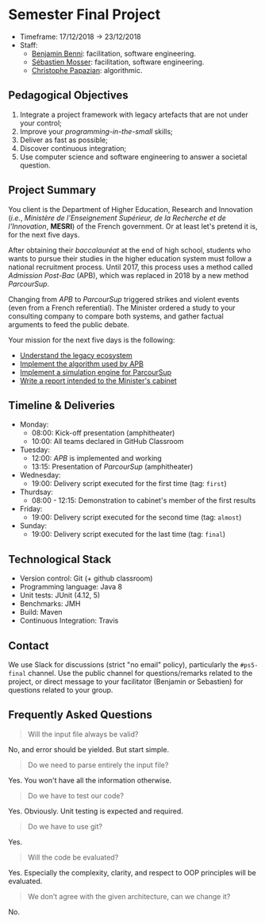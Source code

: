 # Semester Final Project

  * Timeframe: 17/12/2018 → 23/12/2018
  * Staff: 
  	* [Benjamin Benni](mailto:benni@i3s.unice.fr): facilitation, software engineering.
    * [Sébastien Mosser](mailto:mosser@i3s.unice.fr): facilitation, software engineering.
    * [Christophe Papazian](mailto:papazian@polytech.unice.fr): algorithmic.

## Pedagogical Objectives

  1. Integrate a project framework with legacy artefacts that are not under your control;
  2. Improve your _programming-in-the-small_ skills;
  3. Deliver as fast as possible; 
  4. Discover continuous integration; 
  5. Use computer science and software engineering to answer a societal question.

## Project Summary
  
You client is the Department of Higher Education, Research and Innovation (_i.e._, _Ministère de l'Enseignement Supérieur, de la Recherche et de l'Innovation_, **MESRI**) of the French government. Or at least let's pretend it is, for the next five days.

After obtaining their _baccalauréat_ at the end of high school, students who wants to pursue their studies in the higher education system must follow a national recruitment process. Until 2017, this process uses a method called _Admission Post-Bac_ (APB), which was replaced in 2018 by a new method _ParcourSup_.

Changing from _APB_ to _ParcourSup_ triggered strikes and violent events (even from a French referential). The Minister ordered a study to your consulting company to compare both systems, and gather factual arguments to feed the public debate.

Your mission for the next five days is the following:
  
  - [Understand the legacy ecosystem](./steps/0_setup.md)
  - [Implement the algorithm used by APB](./steps/1_apb.md)
  - [Implement a simulation engine for ParcourSup](./steps/2_ParcourSup.md)
  - [Write a report intended to the Minister's cabinet](./steps/3_Report.md)

## Timeline & Deliveries

  - Monday:
    - 08:00: Kick-off presentation (amphitheater)
    - 10:00: All teams declared in GitHub Classroom
  - Tuesday:
    - 12:00: _APB_ is implemented and working
    - 13:15: Presentation of _ParcourSup_ (amphitheater)
  - Wednesday:
    - 19:00: Delivery script executed for the first time (tag: `first`)
  - Thurdsay:
    - 08:00 - 12:15: Demonstration to cabinet's member of the first results
  - Friday: 
    - 19:00: Delivery script executed for the second time (tag: `almost`)
  - Sunday:
    - 19:00: Delivery script executed for the last time (tag: `final`)

## Technological Stack

  * Version control: Git (+ github classroom)
  * Programming language: Java 8
  * Unit tests: JUnit (4.12, 5)
  * Benchmarks: JMH
  * Build: Maven
  * Continuous Integration: Travis


## Contact

We use Slack for discussions (strict "no email" policy), particularly the `#ps5-final` channel. Use the public channel for questions/remarks related to the project, or direct message to your facilitator (Benjamin or Sebastien) for questions related to your group.

## Frequently Asked Questions

> Will the input file always be valid?

No, and error should be yielded. But start simple.

> Do we need to parse entirely the input file?

Yes. You won't have all the information otherwise.

> Do we have to test our code?

Yes. Obviously. Unit testing is expected and required. 

> Do we have to use git?

Yes.

> Will the code be evaluated?

Yes. Especially the complexity, clarity, and respect to OOP principles will be evaluated.

> We don’t agree with the given architecture, can we change it?

No.
